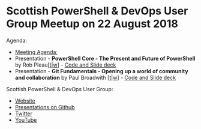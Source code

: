 # Scottish PowerShell & DevOps User Group Meetup on 22 August 2018

Agenda:

* [Meeting Agenda](https://github.com/psdevopsug/usergroup/blob/master/2018/09-September/MeetingAgenda.pptx);
* Presentation - **PowerShell Core - The Present and Future of PowerShell** by Rob Pleau[[t](https://twitter.com/rjpleau)|[w](https://ephos.github.io/)] - [Code and Slide deck](https://github.com/ephos/The_Present_and_Future_of_PowerShell_Core)
* Presentation - **Git Fundamentals - Opening up a world of community and collaboration** by Paul Broadwith [[t](https://twitter.com/pauby)|[w](https://pauby.com/)] - [Code and Slide deck](https://github.com/pauby/presentations/tree/master/Git%20Fundamentals)

Scottish PowerShell & DevOps User Group:

* [Website](https://psdevopsug.scot)
* [Presentations on Github](https://git.psdevopsug.scot)
* [Twitter](https://twitter.com/scotpsug)
* [YouTube](https://video.psdevopsug.scot)